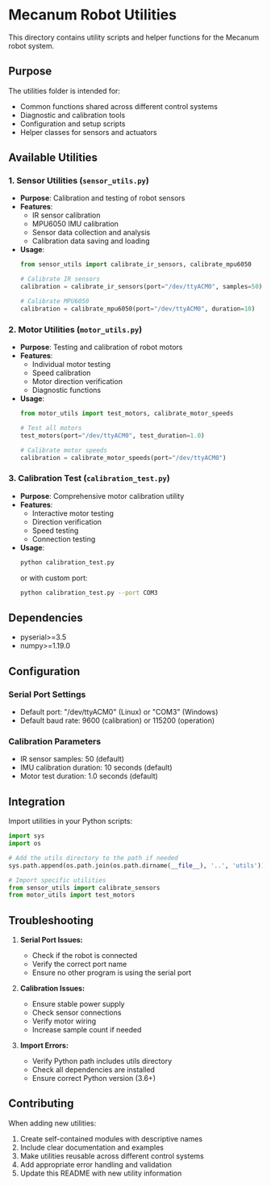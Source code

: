 # Mecanum Robot Utilities

This directory contains utility scripts and helper functions for the Mecanum robot system.

## Purpose

The utilities folder is intended for:

- Common functions shared across different control systems
- Diagnostic and calibration tools
- Configuration and setup scripts
- Helper classes for sensors and actuators

## Available Utilities

### 1. Sensor Utilities (`sensor_utils.py`)
- **Purpose**: Calibration and testing of robot sensors
- **Features**:
  - IR sensor calibration
  - MPU6050 IMU calibration
  - Sensor data collection and analysis
  - Calibration data saving and loading
- **Usage**:
  ```python
  from sensor_utils import calibrate_ir_sensors, calibrate_mpu6050
  
  # Calibrate IR sensors
  calibration = calibrate_ir_sensors(port="/dev/ttyACM0", samples=50)
  
  # Calibrate MPU6050
  calibration = calibrate_mpu6050(port="/dev/ttyACM0", duration=10)
  ```

### 2. Motor Utilities (`motor_utils.py`)
- **Purpose**: Testing and calibration of robot motors
- **Features**:
  - Individual motor testing
  - Speed calibration
  - Motor direction verification
  - Diagnostic functions
- **Usage**:
  ```python
  from motor_utils import test_motors, calibrate_motor_speeds
  
  # Test all motors
  test_motors(port="/dev/ttyACM0", test_duration=1.0)
  
  # Calibrate motor speeds
  calibration = calibrate_motor_speeds(port="/dev/ttyACM0")
  ```

### 3. Calibration Test (`calibration_test.py`)
- **Purpose**: Comprehensive motor calibration utility
- **Features**:
  - Interactive motor testing
  - Direction verification
  - Speed testing
  - Connection testing
- **Usage**:
  ```bash
  python calibration_test.py
  ```
  or with custom port:
  ```bash
  python calibration_test.py --port COM3
  ```

## Dependencies

- pyserial>=3.5
- numpy>=1.19.0

## Configuration

### Serial Port Settings
- Default port: "/dev/ttyACM0" (Linux) or "COM3" (Windows)
- Default baud rate: 9600 (calibration) or 115200 (operation)

### Calibration Parameters
- IR sensor samples: 50 (default)
- IMU calibration duration: 10 seconds (default)
- Motor test duration: 1.0 seconds (default)

## Integration

Import utilities in your Python scripts:
```python
import sys
import os

# Add the utils directory to the path if needed
sys.path.append(os.path.join(os.path.dirname(__file__), '..', 'utils'))

# Import specific utilities
from sensor_utils import calibrate_sensors
from motor_utils import test_motors
```

## Troubleshooting

1. **Serial Port Issues:**
   - Check if the robot is connected
   - Verify the correct port name
   - Ensure no other program is using the serial port

2. **Calibration Issues:**
   - Ensure stable power supply
   - Check sensor connections
   - Verify motor wiring
   - Increase sample count if needed

3. **Import Errors:**
   - Verify Python path includes utils directory
   - Check all dependencies are installed
   - Ensure correct Python version (3.6+)

## Contributing

When adding new utilities:
1. Create self-contained modules with descriptive names
2. Include clear documentation and examples
3. Make utilities reusable across different control systems
4. Add appropriate error handling and validation
5. Update this README with new utility information 